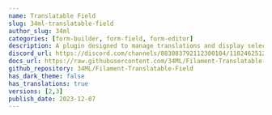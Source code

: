 ```yaml
---
name: Translatable Field
slug: 34ml-translatable-field
author_slug: 34ml
categories: [form-builder, form-field, form-editor]
description: A plugin designed to manage translations and display selected fields in different languages.
discord_url: https://discord.com/channels/883083792112300104/1182462512239751218
docs_url: https://raw.githubusercontent.com/34ML/Filament-Translatable-Field/main/README.md
github_repository: 34ML/Filament-Translatable-Field
has_dark_theme: false
has_translations: true
versions: [2,3]
publish_date: 2023-12-07
---
```

